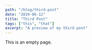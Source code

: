 ```yaml
---
path: "/blog/third-post"
date: "2019-06-12"
title: "Third Post"
tags: ["this", "that"]
excerpt: "A preview of my third post"
---
```


This is an empty page.
